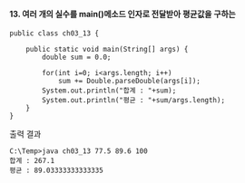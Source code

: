 #### 13. 여러 개의 실수를 main()메소드 인자로 전달받아 평균값을 구하는 

```
public class ch03_13 {

	public static void main(String[] args) {
		double sum = 0.0;
		
		for(int i=0; i<args.length; i++)
			sum += Double.parseDouble(args[i]);
		System.out.println("합계 : "+sum);
		System.out.println("평균 : "+sum/args.length);
	}
}
```
출력 결과
```
C:\Temp>java ch03_13 77.5 89.6 100
합계 : 267.1
평균 : 89.03333333333335
```
